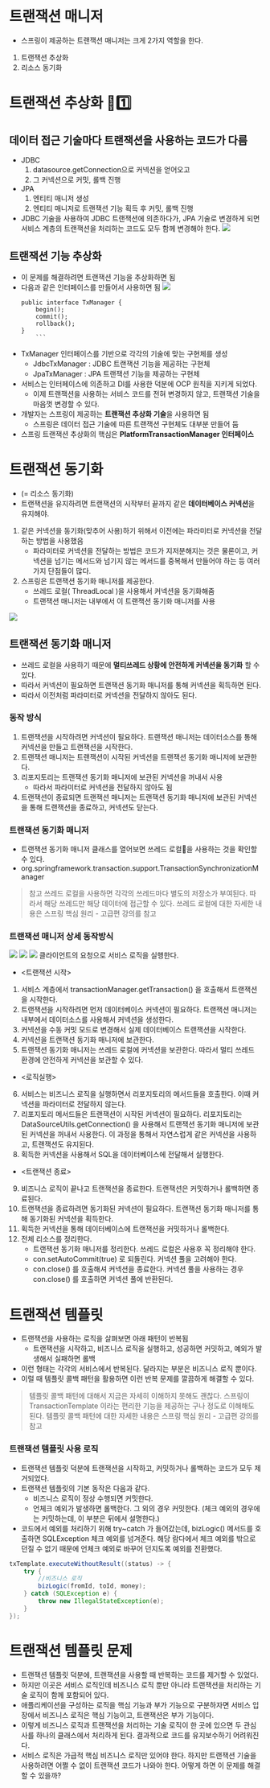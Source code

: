# 트랜잭션 매니저
- 스프링이 제공하는 트랜잭션 매니저는 크게 2가지 역할을 한다. 
1. 트랜잭션 추상화
2. 리소스 동기화

# 트랜잭션 추상화 🧩1️⃣
## **데이터 접근 기술마다 트랜잭션을 사용하는 코드가 다름**
- JDBC 
    1. datasource.getConnection으로 커넥션을 얻어오고
    2. 그 커넥션으로 커밋, 롤백 진행
- JPA 
    1. 엔티티 매니저 생성
    2. 엔티티 매니저로 트랜잭션 기능 획득 후 커밋, 롤백 진행
- JDBC 기술을 사용하여 JDBC 트랜잭션에 의존하다가, JPA 기술로 변경하게 되면 서비스 계층의 트랜잭션을 처리하는 코드도 모두 함께 변경해야 한다.
![](https://i.imgur.com/CXI2rjC.png)

## **트랜잭션 기능 추상화**
- 이 문제를 해결하려면 트랜잭션 기능을 추상화하면 됨
- 다음과 같은 인터페이스를 만들어서 사용하면 됨
![](https://i.imgur.com/dUlB0CX.png)
    ```
    public interface TxManager {
        begin();
        commit();
        rollback();
    }
        ```
- TxManager 인터페이스를 기반으로 각각의 기술에 맞는 구현체를 생성
    - JdbcTxManager : JDBC 트랜잭션 기능을 제공하는 구현체
    - JpaTxManager : JPA 트랜잭션 기능을 제공하는 구현체
- 서비스는 인터페이스에 의존하고 DI를 사용한 덕분에 OCP 원칙을 지키게 되었다. 
    - 이제 트랜잭션을 사용하는 서비스 코드를 전혀 변경하지 않고, 트랜잭션 기술을 마음껏 변경할 수 있다.
- 개발자는 스프링이 제공하는 **트랜잭션 추상화 기술**을 사용하면 됨
    - 스프링은 데이터 접근 기술에 따른 트랜잭션 구현체도 대부분 만들어 둠
- 스프링 트랜잭션 추상화의 핵심은 **PlatformTransactionManager 인터페이스**


# 트랜잭션 동기화
- (= 리소스 동기화)
- 트랜잭션을 유지하려면 트랜잭션의 시작부터 끝까지 같은 **데이터베이스 커넥션**을 유지해야.
1. 같은 커넥션을 동기화(맞추어 사용)하기 위해서 이전에는 파라미터로 커넥션을 전달하는 방법을 사용했음
    - 파라미터로 커넥션을 전달하는 방법은 코드가 지저분해지는 것은 물론이고, 커넥션을 넘기는 메서드와 넘기지 않는 메서드를 중복해서 만들어야 하는 등 여러가지 단점들이 많다.
2. 스프링은 트랜잭션 동기화 매니저를 제공한다. 
    - 쓰레드 로컬( ThreadLocal )을 사용해서 커넥션을 동기화해줌
    - 트랜잭션 매니저는 내부에서 이 트랜잭션 동기화 매니저를 사용

![](https://i.imgur.com/gmwDpXH.png)

## 트랜잭션 동기화 매니저
- 쓰레드 로컬을 사용하기 때문에 **멀티쓰레드 상황에 안전하게 커넥션을 동기화** 할 수 있다. 
- 따라서 커넥션이 필요하면 트랜잭션 동기화 매니저를 통해 커넥션을 획득하면 된다. 
- 따라서 이전처럼 파라미터로 커넥션을 전달하지 않아도 된다.
### 동작 방식
1. 트랜잭션을 시작하려면 커넥션이 필요하다. 트랜잭션 매니저는 데이터소스를 통해 커넥션을 만들고 트랜잭션을 시작한다.
2. 트랜잭션 매니저는 트랜잭션이 시작된 커넥션을 트랜잭션 동기화 매니저에 보관한다.
3. 리포지토리는 트랜잭션 동기화 매니저에 보관된 커넥션을 꺼내서 사용
    - 따라서 파라미터로 커넥션을 전달하지 않아도 됨
4. 트랜잭션이 종료되면 트랜잭션 매니저는 트랜잭션 동기화 매니저에 보관된 커넥션을 통해 트랜잭션을 종료하고, 커넥션도 닫는다. 


### 트랜잭션 동기화 매니저 
- 트랜잭션 동기화 매니저 클래스를 열어보면 쓰레드 로컬🧩을 사용하는 것을 확인할 수 있다. 
- org.springframework.transaction.support.TransactionSynchronizationManager
> 참고
> 쓰레드 로컬을 사용하면 각각의 쓰레드마다 별도의 저장소가 부여된다. 따라서 해당 쓰레드만 해당 데이터에 접근할 수 있다.
> 쓰레드 로컬에 대한 자세한 내용은 스프링 핵심 원리 - 고급편 강의를 참고

### 트랜잭션 매니저 상세 동작방식
![](https://i.imgur.com/gmwDpXH.png)
![](https://i.imgur.com/KJnnBll.png)
![](https://i.imgur.com/xcniaEV.png)
클라이언트의 요청으로 서비스 로직을 실행한다.
- <트랜잭션 시작>
1. 서비스 계층에서 transactionManager.getTransaction() 을 호출해서 트랜잭션을 시작한다.
2. 트랜잭션을 시작하려면 먼저 데이터베이스 커넥션이 필요하다. 트랜잭션 매니저는 내부에서 데이터소스를 사용해서 커넥션을 생성한다.
3. 커넥션을 수동 커밋 모드로 변경해서 실제 데이터베이스 트랜잭션을 시작한다.
4. 커넥션을 트랜잭션 동기화 매니저에 보관한다.
5. 트랜잭션 동기화 매니저는 쓰레드 로컬에 커넥션을 보관한다. 따라서 멀티 쓰레드 환경에 안전하게 커넥션을 보관할 수 있다.
- <로직실행>
6. 서비스는 비즈니스 로직을 실행하면서 리포지토리의 메서드들을 호출한다. 이때 커넥션을 파라미터로 전달하지 않는다.
7. 리포지토리 메서드들은 트랜잭션이 시작된 커넥션이 필요하다. 리포지토리는 DataSourceUtils.getConnection() 을 사용해서 트랜잭션 동기화 매니저에 보관된 커넥션을 꺼내서 사용한다. 이 과정을 통해서 자연스럽게 같은 커넥션을 사용하고, 트랜잭션도 유지된다.
8. 획득한 커넥션을 사용해서 SQL을 데이터베이스에 전달해서 실행한다.
- <트랜잭션 종료>
9. 비즈니스 로직이 끝나고 트랜잭션을 종료한다. 트랜잭션은 커밋하거나 롤백하면 종료된다.
10. 트랜잭션을 종료하려면 동기화된 커넥션이 필요하다. 트랜잭션 동기화 매니저를 통해 동기화된 커넥션을
획득한다.
11. 획득한 커넥션을 통해 데이터베이스에 트랜잭션을 커밋하거나 롤백한다.
12. 전체 리소스를 정리한다.
    - 트랜잭션 동기화 매니저를 정리한다. 쓰레드 로컬은 사용후 꼭 정리해야 한다. 
    - con.setAutoCommit(true) 로 되돌린다. 커넥션 풀을 고려해야 한다.
    - con.close() 를 호출해셔 커넥션을 종료한다. 커넥션 풀을 사용하는 경우 con.close() 를 호출하면 커넥션 풀에 반환된다.

# 트랜잭션 템플릿
- 트랜잭션을 사용하는 로직을 살펴보면 아래 패턴이 반복됨
    - 트랜잭션을 시작하고, 비즈니스 로직을 실행하고, 성공하면 커밋하고, 예외가 발생해서 실패하면 롤백
- 이런 형태는 각각의 서비스에서 반복된다. 달라지는 부분은 비즈니스 로직 뿐이다.
- 이럴 때 템플릿 콜백 패턴을 활용하면 이런 반복 문제를 깔끔하게 해결할 수 있다.

> 템플릿 콜백 패턴에 대해서 지금은 자세히 이해하지 못해도 괜찮다. 스프링이 TransactionTemplate 이라는 편리한 기능을 제공하는 구나 정도로 이해해도 된다. 템플릿 콜백 패턴에 대한 자세한 내용은 스프링 핵심 원리 - 고급편 강의를 참고

### 트랜잭션 템플릿 사용 로직
- 트랜잭션 템플릿 덕분에 트랜잭션을 시작하고, 커밋하거나 롤백하는 코드가 모두 제거되었다. 
- 트랜잭션 템플릿의 기본 동작은 다음과 같다.
    - 비즈니스 로직이 정상 수행되면 커밋한다.
    - 언체크 예외가 발생하면 롤백한다. 그 외의 경우 커밋한다. (체크 예외의 경우에는 커밋하는데, 이 부분은 뒤에서 설명한다.)
- 코드에서 예외를 처리하기 위해 try~catch 가 들어갔는데, bizLogic() 메서드를 호출하면 SQLException 체크 예외를 넘겨준다. 해당 람다에서 체크 예외를 밖으로 던질 수 없기 때문에 언체크 예외로 바꾸어 던지도록 예외를 전환했다.
```java
txTemplate.executeWithoutResult((status) -> {
    try {
        //비즈니스 로직
        bizLogic(fromId, toId, money);
    } catch (SQLException e) {
        throw new IllegalStateException(e);
    }
});
```
# 트랜잭션 템플릿 문제
- 트랜잭션 템플릿 덕분에, 트랜잭션을 사용할 때 반복하는 코드를 제거할 수 있었다.
- 하지만 이곳은 서비스 로직인데 비즈니스 로직 뿐만 아니라 트랜잭션을 처리하는 기술 로직이 함께 포함되어 있다.
- 애플리케이션을 구성하는 로직을 핵심 기능과 부가 기능으로 구분하자면 서비스 입장에서 비즈니스 로직은 핵심 기능이고, 트랜잭션은 부가 기능이다.
- 이렇게 비즈니스 로직과 트랜잭션을 처리하는 기술 로직이 한 곳에 있으면 두 관심사를 하나의 클래스에서 처리하게 된다. 결과적으로 코드를 유지보수하기 어려워진다.
- 서비스 로직은 가급적 핵심 비즈니스 로직만 있어야 한다. 하지만 트랜잭션 기술을 사용하려면 어쩔 수 없이 트랜잭션 코드가 나와야 한다. 어떻게 하면 이 문제를 해결할 수 있을까?